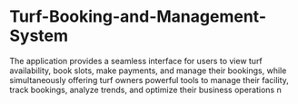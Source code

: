 # Turf-Booking-and-Management-System
The application provides a seamless interface for users to view turf availability, book slots, make payments, and manage their bookings, while simultaneously offering turf owners powerful tools to manage their facility, track bookings, analyze trends, and optimize their business operations
n

